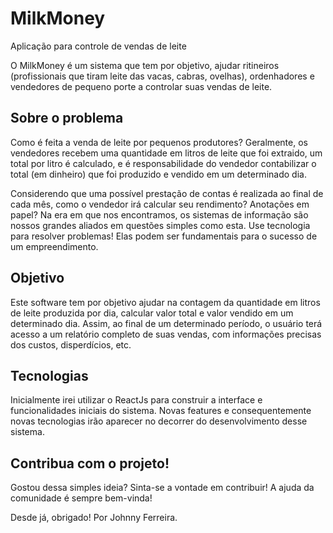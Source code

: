 # MilkMoney
Aplicação para controle de vendas de leite

O MilkMoney é um sistema que tem por objetivo, ajudar ritineiros (profissionais que tiram leite das vacas, cabras, ovelhas), ordenhadores e vendedores de pequeno porte a controlar suas vendas de leite. 

## Sobre o problema
Como é feita a venda de leite por pequenos produtores? Geralmente, os vendedores recebem uma quantidade em litros de leite que foi extraido, um total por litro é calculado, e é responsabilidade do vendedor contabilizar o total (em dinheiro) que foi produzido e vendido em um determinado dia. 

Considerendo que uma possível prestação de contas é realizada ao final de cada mês, como o vendedor irá calcular seu rendimento? Anotações em papel? Na era em que nos encontramos, os sistemas de informação são nossos grandes aliados em questões simples como esta. Use tecnologia para resolver problemas! Elas podem ser fundamentais para o sucesso de um empreendimento.

## Objetivo
Este software tem por objetivo ajudar na contagem da quantidade em litros de leite produzida por dia, calcular valor total e valor vendido em um determinado dia. Assim, ao final de um determinado período, o usuário terá acesso a um relatório completo de suas vendas, com informações precisas dos custos, disperdícios, etc.

## Tecnologias
Inicialmente irei utilizar o ReactJs para construir a interface e funcionalidades iniciais do sistema. Novas features e consequentemente novas tecnologias irão aparecer no decorrer do desenvolvimento desse sistema. 

## Contribua com o projeto!
Gostou dessa simples ideia? Sinta-se a vontade em contribuir! A ajuda da comunidade é sempre bem-vinda!

Desde já, obrigado! Por Johnny Ferreira.
